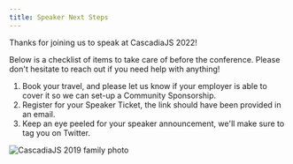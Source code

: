 ```yaml
---
title: Speaker Next Steps
---
```

Thanks for joining us to speak at CascadiaJS 2022! <i class="fas fa-heart"></i>

Below is a checklist of items to take care of before the conference. Please don't hesitate to reach out if you need help with anything!

1. Book your travel, and please let us know if your employer is able to cover it so we can set-up a Community Sponsorship.
1. Register for your Speaker Ticket, the link should have been provided in an email.
1. Keep an eye peeled for your speaker announcement, we'll make sure to tag you on Twitter.

![CascadiaJS 2019 family photo](/images/past/cjs19-family.jpg)
